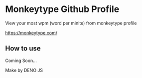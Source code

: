 # Monkeytype Github Profile

View your most wpm (word per minite) from monkeytype profile 

https://monkeytype.com/

## How to use 
Coming Soon...

Make by DENO JS